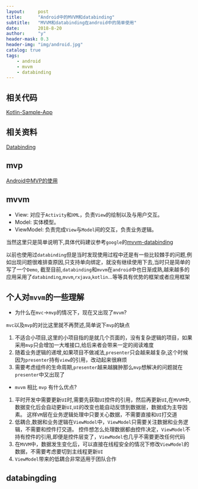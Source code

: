 ```yaml
---
layout:     post
title:      "Android中的MVVM和databinding"
subtitle:   "MVVM和databinding在android中的简单使用"
date:       2018-8-20
author:     "y"
header-mask: 0.3
header-img: "img/android.jpg"
catalog: true
tags:
    - android
    - mvvm
    - databinding
---
```



## 相关代码

[Kotlin-Sample-App](https://github.com/7449/Kotlin-Sample-App)

## 相关资料

[Databinding](https://developer.android.com/topic/libraries/data-binding/)

## mvp

[Android中MVP的使用](https://7449.github.io/2016/10/08/Android_MVP/)

## mvvm

* View: 对应于`Activity`和`XML`，负责`View`的绘制以及与用户交互。
* Model: 实体模型。
* ViewModel: 负责完成`View`与`Model`间的交互，负责业务逻辑。

当然这里只是简单说明下,具体代码建议参考`google`的[mvvm-databinding](https://github.com/googlesamples/android-architecture/tree/todo-mvvm-databinding)

以前也使用过`databinding`但是当时发现使用过程中还是有一些比较棘手的问题,例如出现问题很难排查原因,只支持单向绑定，就没有继续使用下去,当时只是简单的写了一个`Demo`,
截至目前,`databinding`和`mvvm`在`android`中也日渐成熟,越来越多的应用采用了`databinding`,`mvvm`,`rxjava`,`kotlin`...等等具有优势的框架或者应用框架

## 个人对`mvvm`的一些理解

* 为什么在`mvc`->`mvp`的情况下，现在又出现了`mvvm`?

`mvc`以及`mvp`的对比这里就不再赘述,简单说下`mvp`的缺点
1. 不适合小项目,这里的小项目指的是就几个页面的，没有复杂逻辑的项目，如果采用`mvp`只会增加一大堆接口,给后来者会带来一定的阅读难度
2. 随着业务逻辑的递增,如果项目不做减法,`presenter`只会越来越复杂,这个时候因为`presenter`持有`view`的引用，改动起来很麻烦
3. 需要考虑组件的生命周期,`presenter`越来越臃肿那么`mvp`想解决的问题就在`presenter`中又出现了

* `mvvm` 相比 `mvp` 有什么优点?

1. 平时开发中需要更新`UI`时,需要先获取`UI`控件的引用，然后再更新`UI`,在`MVVM`中,数据变化后会自动更新`UI`,`UI`的改变也能自动反馈到数据层，数据成为主导因素。
这样`VM`层在业务逻辑处理中只要关心数据，不需要直接和`UI`打交道
2. 低耦合,数据和业务逻辑在`ViewModel`中，`ViewModel`只需要关注数据和业务逻辑，不需要和控件打交道。
控件想怎么处理数据都由控件决定，`ViewModel`不持有控件的引用,即便是控件层变了，`ViewModel`也几乎不需要更改任何代码
3. 在`MVVM`中，数据发生变化后，可以直接在线程安全的情况下修改`ViewModel`的数据，不需要考虑要切到主线程更新`UI`
4. `ViewModel`带来的低耦合非常适用于团队合作

## databingding